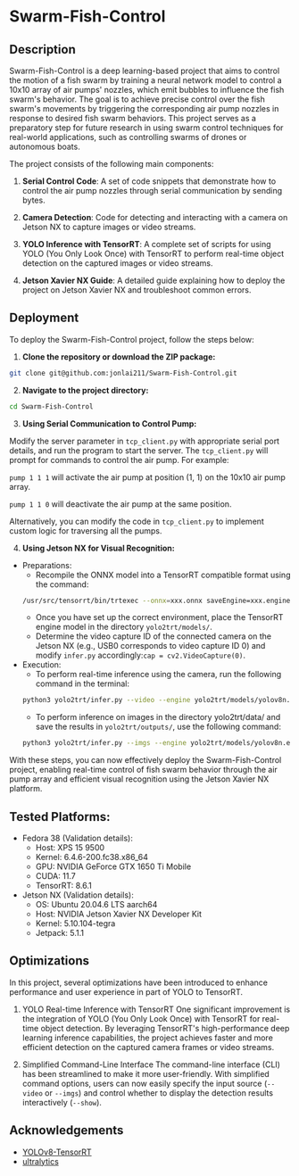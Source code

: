 # Swarm-Fish-Control

## Description

Swarm-Fish-Control is a deep learning-based project that aims to control the motion of a fish swarm by training a neural network model to control a 10x10 array of air pumps' nozzles, which emit bubbles to influence the fish swarm's behavior. The goal is to achieve precise control over the fish swarm's movements by triggering the corresponding air pump nozzles in response to desired fish swarm behaviors. This project serves as a preparatory step for future research in using swarm control techniques for real-world applications, such as controlling swarms of drones or autonomous boats.

The project consists of the following main components:

1. **Serial Control Code**: A set of code snippets that demonstrate how to control the air pump nozzles through serial communication by sending bytes.

2. **Camera Detection**: Code for detecting and interacting with a camera on Jetson NX to capture images or video streams.

3. **YOLO Inference with TensorRT**: A complete set of scripts for using YOLO (You Only Look Once) with TensorRT to perform real-time object detection on the captured images or video streams.

4. **Jetson Xavier NX Guide**: A detailed guide explaining how to deploy the project on Jetson Xavier NX and troubleshoot common errors.



## Deployment

To deploy the Swarm-Fish-Control project, follow the steps below:

1. **Clone the repository or download the ZIP package:**
```bash
git clone git@github.com:jonlai211/Swarm-Fish-Control.git
```

2. **Navigate to the project directory:**
```bash
cd Swarm-Fish-Control
```

3. **Using Serial Communication to Control Pump:**

Modify the server parameter in `tcp_client.py` with appropriate serial port details, and run the program to start the server. The `tcp_client.py` will prompt for commands to control the air pump. For example:

`pump 1 1 1` will activate the air pump at position (1, 1) on the 10x10 air pump array.

`pump 1 1 0` will deactivate the air pump at the same position.

Alternatively, you can modify the code in `tcp_client.py` to implement custom logic for traversing all the pumps.

4. **Using Jetson NX for Visual Recognition:**
- Preparations:
    - Recompile the ONNX model into a TensorRT compatible format using the command:
    ```bash
    /usr/src/tensorrt/bin/trtexec --onnx=xxx.onnx saveEngine=xxx.engine
    ```
    - Once you have set up the correct environment, place the TensorRT engine model in the directory `yolo2trt/models/`.
    - Determine the video capture ID of the connected camera on the Jetson NX (e.g., USB0 corresponds to video capture ID 0) and modify `infer.py` accordingly:`cap = cv2.VideoCapture(0)`.
- Execution:
    - To perform real-time inference using the camera, run the following command in the terminal:
    ```bash
    python3 yolo2trt/infer.py --video --engine yolo2trt/models/yolov8n.engine
    ```
    - To perform inference on images in the directory yolo2trt/data/ and save the results in `yolo2trt/outputs/`, use the following command:
    ```bash
    python3 yolo2trt/infer.py --imgs --engine yolo2trt/models/yolov8n.engine
    ```
With these steps, you can now effectively deploy the Swarm-Fish-Control project, enabling real-time control of fish swarm behavior through the air pump array and efficient visual recognition using the Jetson Xavier NX platform.

## Tested Platforms:
- Fedora 38 (Validation details):
    - Host: XPS 15 9500
    - Kernel: 6.4.6-200.fc38.x86_64
    - GPU: NVIDIA GeForce GTX 1650 Ti Mobile
    - CUDA: 11.7
    - TensorRT: 8.6.1
- Jetson NX (Validation details):
    - OS: Ubuntu 20.04.6 LTS aarch64
    - Host: NVIDIA Jetson Xavier NX Developer Kit
    - Kernel: 5.10.104-tegra
    - Jetpack: 5.1.1


## Optimizations

In this project, several optimizations have been introduced to enhance performance and user experience in part of YOLO to TensorRT.

1. YOLO Real-time Inference with TensorRT
One significant improvement is the integration of YOLO (You Only Look Once) with TensorRT for real-time object detection. By leveraging TensorRT's high-performance deep learning inference capabilities, the project achieves faster and more efficient detection on the captured camera frames or video streams.

2. Simplified Command-Line Interface
The command-line interface (CLI) has been streamlined to make it more user-friendly. With simplified command options, users can now easily specify the input source (`--video` or `--imgs`) and control whether to display the detection results interactively (`--show`).


## Acknowledgements

 - [YOLOv8-TensorRT](https://github.com/triple-Mu/YOLOv8-TensorRT)
 - [ultralytics](https://github.com/ultralytics/ultralytics)